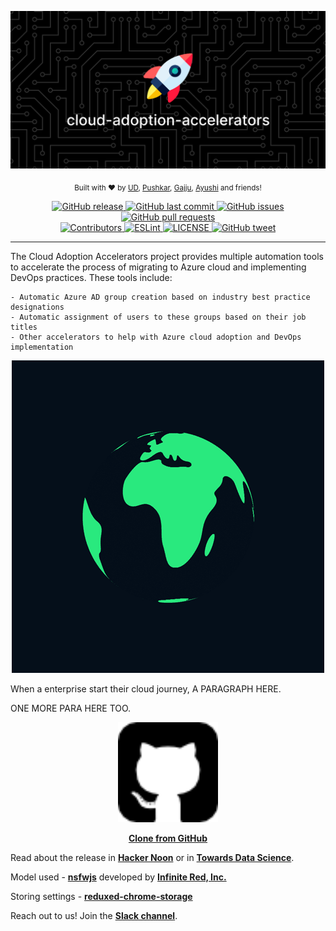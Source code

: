 ![](./data/images/cloud-adoption-accelerators.png)

<p align="center">
  <sub>
    Built with ❤︎ by
    <a href="https://github.com/upendrajangir">UD</a>, 
    <a href="https://github.com/pushkar-celebal">Pushkar</a>,
    <a href="https://github.com/prince1409">Gajju</a>,
    <a href="https://github.com/ayushib419">Ayushi</a>
    and friends!
  </sub>
</p>

<p align="center">
  <a href="https://github.com/cloud-adoption-accelerators/cloud-adoption-accelerators/releases/" target="_blank">
    <img alt="GitHub release" src="https://img.shields.io/github/v/release/upendrajangir/cloud-adoption-accelerators?include_prereleases&style=flat-square">
  </a>

  <a href="https://github.com/upendrajangir/cloud-adoption-accelerators/commits/master" target="_blank">
    <img src="https://img.shields.io/github/last-commit/upendrajangir/cloud-adoption-accelerators?style=flat-square" alt="GitHub last commit">
  </a>

  <a href="https://github.com/upendrajangir/cloud-adoption-accelerators/issues" target="_blank">
    <img src="https://img.shields.io/github/issues/upendrajangir/cloud-adoption-accelerators?style=flat-square&color=red" alt="GitHub issues">
  </a>

  <a href="https://github.com/upendrajangir/cloud-adoption-accelerators/pulls" target="_blank">
    <img src="https://img.shields.io/github/issues-pr/upendrajangir/cloud-adoption-accelerators?style=flat-square&color=blue" alt="GitHub pull requests">
  </a>

  </br>

  <a href="https://github.com/upendrajangir/cloud-adoption-accelerators#contribute" target="_blank">
    <img alt="Contributors" src="https://img.shields.io/badge/all_contributors-3-orange.svg?style=flat-square">
  </a>

  <a href="https://standardjs.com" target="_blank">
    <img alt="ESLint" src="https://img.shields.io/badge/code_style-PEP8-blue.svg?style=flat-square">
  </a>

  <a href="https://github.com/cloud-adoption-accelerators/cloud-adoption-accelerators/blob/master/LICENSE" target="_blank">
    <img alt="LICENSE" src="https://img.shields.io/github/license/upendrajangir/cloud-adoption-accelerators?style=flat-square&color=yellow">
  <a/>

  <a href="https://twitter.me/upendrajangir9" target="_blank">
    <img src="https://img.shields.io/twitter/url?style=flat-square&logo=twitter&url=https://ctt.ac/4e4Jt" alt="GitHub tweet">
  </a>
</p>
<hr>

The Cloud Adoption Accelerators project provides multiple automation tools to accelerate the process of migrating to Azure cloud and implementing DevOps practices. These tools include:

    - Automatic Azure AD group creation based on industry best practice designations
    - Automatic assignment of users to these groups based on their job titles
    - Other accelerators to help with Azure cloud adoption and DevOps implementation

<p align="center">
  <img alt="GitHub release" src="./data/images/rocket-around-earth.gif">
</p>

When a enterprise start their cloud journey, A PARAGRAPH HERE.

ONE MORE PARA HERE TOO.
</br>

<p align="center">
  <a href="https://https://github.com/upendrajangir/cloud-adoption-accelerators.git" target="_blank">
    <img src="./data/images/github.png" alt="Download now" width="160">
  </a>
</p>

<p align="center">
<a href="https://https://github.com/upendrajangir/cloud-adoption-accelerators.git" target="_blank"><strong>Clone from GitHub</strong></a>
</p>

Read about the release in [**Hacker Noon**](https://hackernoon.com/cloud-adoption-accelerators-introduction-building-a-safer-internet-using-ai-jq1e3u2f) or in [**Towards Data Science**](https://towardsdatascience.com/building-a-safer-internet-for-everyone-using-ai-175df5e02cee).

Model used - [**nsfwjs**](https://github.com/infinitered/nsfwjs) developed by [**Infinite Red, Inc.**](https://github.com/infinitered)

Storing settings - [**reduxed-chrome-storage**](https://github.com/hindmost/reduxed-chrome-storage)

Reach out to us! Join the [**Slack channel**](https://join.slack.com/t/nsfwfilter/shared_invite/zt-gt1lgdiv-K2VR~UVUxwaTPWCLSmDiug).

